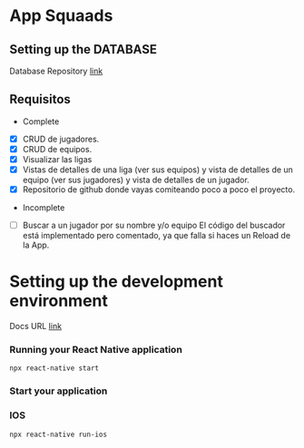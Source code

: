 # App Squaads

  ## Setting up the DATABASE
  Database Repository [link][url]

[url]: https://github.com/frannav/json-db



  ## Requisitos
- Complete
- [x]  CRUD de jugadores.
- [x]  CRUD de equipos.
- [x]  Visualizar las ligas
- [x]  Vistas de detalles de una liga (ver sus equipos) y vista de detalles de un equipo (ver sus jugadores) y vista de detalles de un jugador.
- [x]  Repositorio de github donde vayas comiteando poco a poco el proyecto.
  
- Incomplete
- [ ]  Buscar a un jugador por su nombre y/o equipo
El código del buscador está implementado pero comentado, ya que falla si haces un Reload de la App.



# Setting up the development environment
Docs URL [link][url]

[url]: https://reactnative.dev/docs/environment-setup


### Running your React Native application

```
npx react-native start
```

### Start your application

### IOS

```
npx react-native run-ios
```